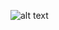 ![alt text](https://github.com/aylancOnur/notes-redux/tree/master/src/images/notes-app.JPG "App Image")